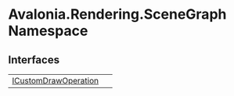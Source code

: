 # Avalonia.Rendering.SceneGraph Namespace






## Interfaces
<table>
<tr>
<td><a href="T_Avalonia_Rendering_SceneGraph_ICustomDrawOperation">ICustomDrawOperation</a></td>
<td> </td>
</tr>
</table>